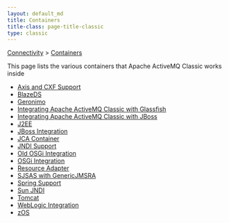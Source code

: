 ```yaml
---
layout: default_md
title: Containers 
title-class: page-title-classic
type: classic
---
```


[Connectivity](connectivity) > [Containers](containers)


This page lists the various containers that Apache ActiveMQ Classic works inside

*   [Axis and CXF Support](axis-and-cxf-support)
*   [BlazeDS](blazeds)
*   [Geronimo](geronimo)
*   [Integrating Apache ActiveMQ Classic with Glassfish](integrating-apache-activemq-classic-with-glassfish)
*   [Integrating Apache ActiveMQ Classic with JBoss](integrating-apache-activemq-classic-with-jboss)
*   [J2EE](j2ee)
*   [JBoss Integration](jboss-integration)
*   [JCA Container](jca-container)
*   [JNDI Support](jndi-Community/support)
*   [Old OSGi Integration](old-osgi-integration)
*   [OSGi Integration](osgi-integration)
*   [Resource Adapter](resource-adapter)
*   [SJSAS with GenericJMSRA](sjsas-with-genericjmsra)
*   [Spring Support](spring-support)
*   [Sun JNDI](sun-jndi)
*   [Tomcat](tomcat)
*   [WebLogic Integration](weblogic-integration)
*   [zOS](zos)

